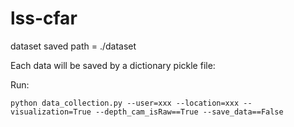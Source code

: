 # lss-cfar

dataset saved path = ./dataset

Each data will be saved by a dictionary pickle file:

Run:

```
python data_collection.py --user=xxx --location=xxx --visualization=True --depth_cam_isRaw==True --save_data==False
```

